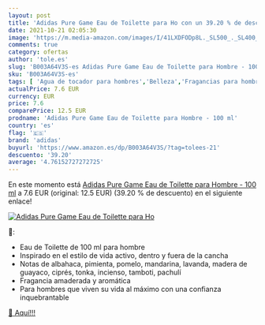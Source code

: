 ```yaml
---
layout: post
title: 'Adidas Pure Game Eau de Toilette para Ho con un 39.20 % de descuento'
date: 2021-10-21 02:05:30
image: 'https://m.media-amazon.com/images/I/41LXDFODp8L._SL500_._SL400_.jpg'
comments: true
category: ofertas
author: 'tole.es'
slug: 'B003A64V3S-es Adidas Pure Game Eau de Toilette para Hombre - 100 ml'
sku: 'B003A64V3S-es'
tags: [ 'Agua de tocador para hombres','Belleza','Fragancias para hombres','Perfumes y fragancias','adidas','de','eau','toilette', ]
actualPrice: 7.6 EUR
currency: EUR
price: 7.6
comparePrice: 12.5 EUR
prodname: 'Adidas Pure Game Eau de Toilette para Hombre - 100 ml'
country: 'es'
flag: '🇪🇸'
brand: 'adidas'
buyurl: 'https://www.amazon.es/dp/B003A64V3S/?tag=tolees-21'
descuento: '39.20'
average: '4.76152727272725'
---
```


En este momento está [Adidas Pure Game Eau de Toilette para Hombre - 100 ml](https://www.amazon.es/dp/B003A64V3S/?tag=tolees-21) a 7.6 EUR (original: 12.5 EUR) (39.20 %  de descuento) en el siguiente enlace!

[![Adidas Pure Game Eau de Toilette para Ho](https://m.media-amazon.com/images/I/41LXDFODp8L._SL500_._SL400_.jpg)](https://www.amazon.es/dp/B003A64V3S/?tag=tolees-21)

🔎:

- Eau de Toilette de 100 ml para hombre
- Inspirado en el estilo de vida activo, dentro y fuera de la cancha
- Notas de albahaca, pimienta, pomelo, mandarina, lavanda, madera de guayaco, ciprés, tonka, incienso, tamboti, pachulí
- Fragancia amaderada y aromática
- Para hombres que viven su vida al máximo con una confianza inquebrantable

[🛒 Aquí!!!](https://www.amazon.es/dp/B003A64V3S/?tag=tolees-21)
